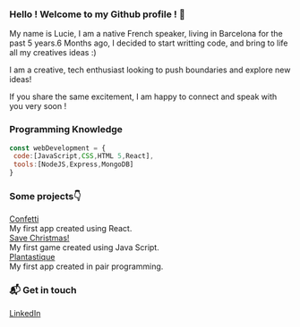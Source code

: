### Hello ! Welcome to my Github profile ! 👋

My name is Lucie, I am a native French speaker, living in Barcelona for the past 5 years.6 Months ago, I decided to start writting code, and bring to life all my creatives ideas :)

I am a creative, tech enthusiast looking to push boundaries and explore new ideas!

If you share the same excitement, I am happy to connect and speak with you very soon !


### Programming Knowledge

```js
const webDevelopment = {
 code:[JavaScript,CSS,HTML 5,React],
 tools:[NodeJS,Express,MongoDB]
}
```

### Some projects👇
[Confetti](https://confettis.netlify.app/)<br> My first app created using React. <br>
[Save Christmas!](https://luciemzt.github.io/jeu2noel/)<br> My first game created using Java Script. <br>
[Plantastique](http://plantastique.herokuapp.com/) <br> My first app created in pair programming. <br>


### 📬 Get in touch
[LinkedIn](https://www.linkedin.com/in/mazetlucie/)


<!--
**Luciemzt/Luciemzt** is a ✨ _special_ ✨ repository because its `README.md` (this file) appears on your GitHub profile.

Here are some ideas to get you started:

- 🔭 I’m currently working on ...
- 🌱 I’m currently learning ...
- 👯 I’m looking to collaborate on ...
- 🤔 I’m looking for help with ...
- 💬 Ask me about ...
- 📫 How to reach me: ...
- 😄 Pronouns: ...
- ⚡ Fun fact: ...
-->
